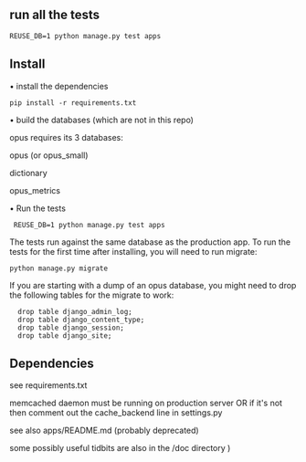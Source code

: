 ## run all the tests

    REUSE_DB=1 python manage.py test apps


## Install

• install the dependencies

  	pip install -r requirements.txt


• build the databases (which are not in this repo)

  opus requires its 3 databases:

   opus (or opus_small)

   dictionary

   opus_metrics


• Run the tests

	 REUSE_DB=1 python manage.py test apps

  The tests run against the same database as the production app.
  To run the tests for the first time after installing,
  you will need to run migrate:

  	python manage.py migrate

If you are starting with a dump of an opus database, you might need to drop the following tables for the migrate to work:

	  drop table django_admin_log;
	  drop table django_content_type;
	  drop table django_session;
	  drop table django_site;


## Dependencies

see requirements.txt

memcached daemon must be running on production server OR if it's not then comment out the cache_backend line in settings.py

see also apps/README.md (probably deprecated)

some possibly useful tidbits are also in the /doc directory )

